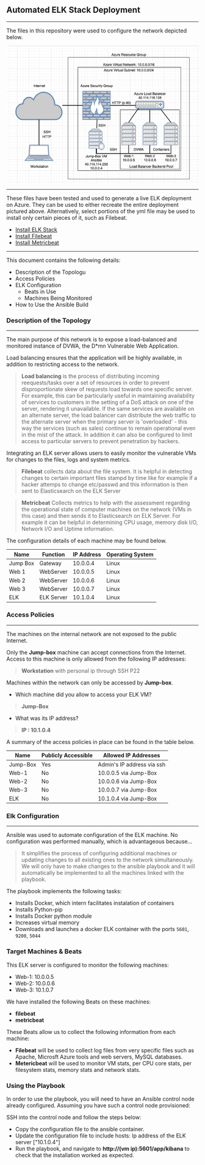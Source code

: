 ## Automated ELK Stack Deployment
---

The files in this repository were used to configure the network depicted below.


![network](https://github.com/Wba-01/ELK-Stack-Project/blob/06380c001189f5a33afb0eb8971ebd9a86e2f8b0/Diagrams/Azure%20Cloud%20Security.png)

---

These files have been tested and used to generate a live ELK deployment on Azure. They can be used to either recreate the entire deployment pictured above. Alternatively, select portions of the yml file may be used to install only certain pieces of it, such as Filebeat.

  * [Install ELK Stack](https://github.com/Wba-01/ELK-Stack-Project/blob/main/Ansible/ELK%20Project/install-elk.yml "Install ELK Stack")
  * [Install Filebeat](https://github.com/Wba-01/ELK-Stack-Project/blob/main/Ansible/ELK%20Project/filebeat-playbook.yml "Install Filebeat")
  * [Install Metricbeat](https://github.com/Wba-01/ELK-Stack-Project/blob/main/Ansible/ELK%20Project/metricbeat-playbook.yml "Install Metricbeat")
---
This document contains the following details:
- Description of the Topologu
- Access Policies
- ELK Configuration
  - Beats in Use
  - Machines Being Monitored
- How to Use the Ansible Build


### Description of the Topology
---

The main purpose of this network is to expose a load-balanced and monitored instance of DVWA, the D*mn Vulnerable Web Application.

Load balancing ensures that the application will be highly available, in addition to restricting access to the network.
> **Load balancing** is the process of distributing incoming reequests/tasks over a set of resources in order to prevent disproportionate skew of requests load towards one specific server. For example, this can be particularly useful in maintaining availability of services to customers in the setting of a DoS attack on one of the server, rendering it unavailable. If the same services are available on an alternate server, the load balancer can distribute the web traffic to the alternate server when the primary server is 'overloaded' - this way the services (such as sales) continue to remain operational even in the mist of the attack. In addition it can also be configured to limit access to particular servers to prevent penetration by hackers.

Integrating an ELK server allows users to easily monitor the vulnerable VMs for changes to the files, logs and system metrics.
> **Filebeat** collects data about the file system. It is helpful in detecting changes to certain important files stampd by time like for example if a hacker attemps to change etc/passwd and this information is then sent to Elasticsearch on the ELK Server

> **Metricbeat** Collects metrics to help with the assessment regarding the operational state of computer machines on the network (VMs in this case) and then sends it to Elasticsearch on ELK Server. For example it can be helpful in determining CPU usage, memory disk I/O, Network I/O and Uptime information.

The configuration details of each machine may be found below.


| Name     | Function | IP Address | Operating System |
|----------|----------|------------|------------------|
| Jump Box | Gateway  | 10.0.0.4   | Linux            |
| Web 1    |WebServer | 10.0.0.5   | Linux            |
| Web 2    |WebServer | 10.0.0.6   | Linux            |
| Web 3    |WebServer | 10.0.0.7   | Linux            |
| ELK      |ELK Server| 10.1.0.4   | Linux            |

### Access Policies
---
The machines on the internal network are not exposed to the public Internet. 

Only the **Jump-box** machine can accept connections from the Internet. Access to this machine is only allowed from the following IP addresses:

> **Workstation** with personal ip through SSH P22 

Machines within the network can only be accessed by **Jump-box**.

- Which machine did you allow to access your ELK VM?
> **Jump-Box** 
- What was its IP address?
> **IP : 10.1.0.4**

A summary of the access policies in place can be found in the table below.

| Name     | Publicly Accessible | Allowed IP Addresses         |
|----------|---------------------|------------------------------|
| Jump-Box |     Yes             | Admin's IP address via ssh   |
| Web-1    |     No              | 10.0.0.5  via Jump-Box       |
| Web-2    |     No              | 10.0.0.6  via Jump-Box       |
| Web-3    |     No              | 10.0.0.7  via Jump-Box       |
| ELK      |     No              | 10.1.0.4  via Jump-Box       |

### Elk Configuration
---
Ansible was used to automate configuration of the ELK machine. No configuration was performed manually, which is advantageous because...
> It simplifies the process of configuring additional machines or updating changes to all existing ones to the network simultaneously. We will only have to make changes to the ansible playbook and it will automatically be implemented to all the machines linked with the playbook.

The playbook implements the following tasks:
- Installs Docker, which intern facilitates instalation of containers
- Installs Python-pip
- Installs Docker python module
- Increases virtual memory
- Downloads and launches a docker ELK container with the ports `5601`, `9200`, `5044`

### Target Machines & Beats
This ELK server is configured to monitor the following machines:
- Web-1: 10.0.0.5
- Web-2: 10.0.0.6
- Web-3: 10.1.0.7

We have installed the following Beats on these machines:
  - **filebeat**
  - **metricbeat**

These Beats allow us to collect the following information from each machine:
- **Filebeat** will be used to collect log files from very specific files such as Apache, Microsft Azure tools and web servers, MySQL databases.
- **Metericbeat** will be used to monitor VM stats, per CPU core stats, per filesystem stats, memory stats and network stats.

### Using the Playbook
In order to use the playbook, you will need to have an Ansible control node already configured. Assuming you have such a control node provisioned: 

SSH into the control node and follow the steps below:

- Copy the configuration file to the ansible container.
- Update the configuration file to include hosts: Ip address of the ELK server ["10.1.0.4"]
- Run the playbook, and navigate to **http://(vm ip):5601/app/kibana** to check that the installation worked as expected.
